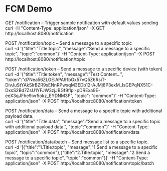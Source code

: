# FCM Demo

GET /notification – Trigger sample notification with default values sending  
curl -H "Content-Type: application/json" -X GET http://localhost:8080/notification

POST /notification/topic – Send a message to a specific topic  
curl -d '{"title":"Title:topic", "message":"Send a message to a specific topic", "topic":"common"}' -H "Content-Type: application/json" -X POST http://localhost:8080/notification/topic

POST /notification/token – Send a message to a specific device (with token)  
curl -d '{"title":"Title:token", "message":"Test Content...", "token":"d7Nea56ZLGE:APA91bGx57vQ5Z6RsiT-DivJuStYAkSlrBZR9sENnRPwsqM3EDb12-AJMj8P3exM_IsGEPqNX51C-DxsS2Bd7ZsU1YFJW3zjJBGf9flpI-pDRExa9E-eeX3qJFhe9ivr5okz_EYDNM3F", "topic": "common"}' -H "Content-Type: application/json" -X POST http://localhost:8080/notification/token

POST /notification/data – Send a message to a specific topic with additional payload data.  
curl -d '{"title":"Title:data", "message":"Send a message to a specific topic with additional payload data.", "topic":"common"}' -H "Content-Type: application/json" -X POST http://localhost:8080/notification/data

POST /notification/data/batch – Send message list to a specific topic.  
curl -d '[{"title":"1.Title:topic", "message":"1.Send a message to a specific topic", "topic":"common"},{"title":"2.Title:topic", "message":"2.Send a message to a specific topic", "topic":"common"}]' -H "Content-Type: application/json" -X POST http://localhost:8080/notification/topic/batch
